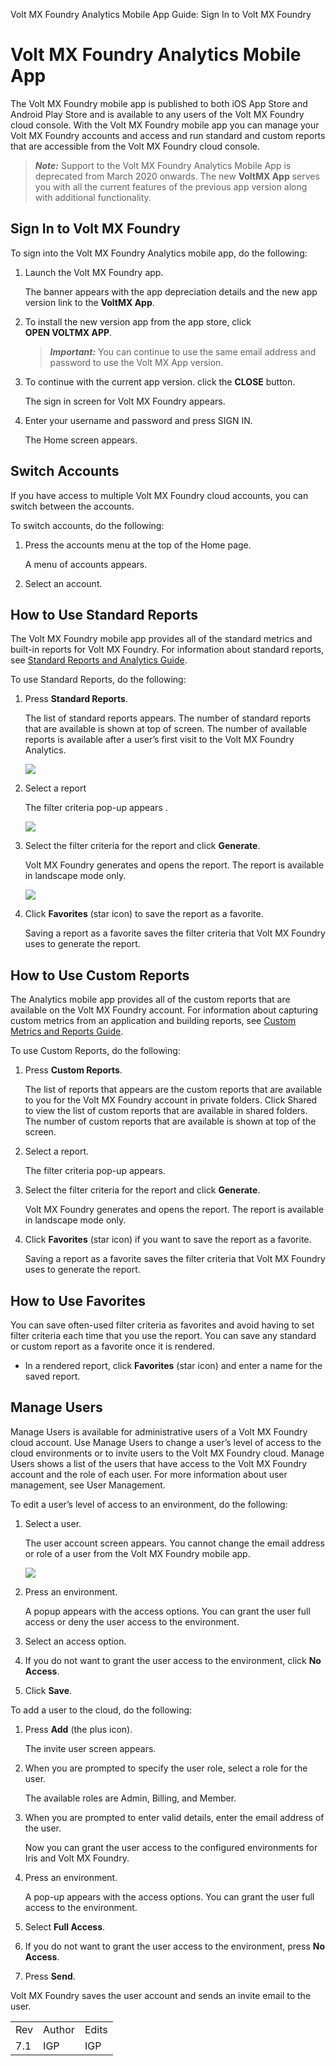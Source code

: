                             

Volt MX  Foundry Analytics Mobile App Guide: Sign In to Volt MX Foundry

Volt MX  Foundry Analytics Mobile App
===================================

The Volt MX Foundry mobile app is published to both iOS App Store and Android Play Store and is available to any users of the Volt MX Foundry cloud console. With the Volt MX Foundry mobile app you can manage your Volt MX Foundry accounts and access and run standard and custom reports that are accessible from the Volt MX Foundry cloud console.

> **_Note:_** Support to the Volt MX Foundry Analytics Mobile App is deprecated from March 2020 onwards. The new **VoltMX App** serves you with all the current features of the previous app version along with additional functionality.

Sign In to Volt MX Foundry
-------------------------

To sign into the Volt MX Foundry Analytics mobile app, do the following:

1.  Launch the Volt MX Foundry app.

    The banner appears with the app depreciation details and the new app version link to the **VoltMX App**.

2.  To install the new version app from the app store, click **OPEN VOLTMX APP**.
    
    > **_Important:_** You can continue to use the same email address and password to use the Volt MX App version.
    
3.  To continue with the current app version. click the **CLOSE** button.
    
    The sign in screen for Volt MX Foundry appears.
    
4.  Enter your username and password and press SIGN IN.

    The Home screen appears.

Switch Accounts
---------------

If you have access to multiple Volt MX Foundry cloud accounts, you can switch between the accounts.

To switch accounts, do the following:

1.  Press the accounts menu at the top of the Home page.

    A menu of accounts appears.

2.  Select an account.

How to Use Standard Reports
---------------------------

The Volt MX Foundry mobile app provides all of the standard metrics and built-in reports for Volt MX Foundry. For information about standard reports, see [Standard Reports and Analytics Guide](../../../Foundry/standard_metrics_reports_guide/Content/standard_metrics_reports_guide.md).

To use Standard Reports, do the following:

1.  Press **Standard Reports**.

    The list of standard reports appears. The number of standard reports that are available is shown at top of screen. The number of available reports is available after a user’s first visit to the Volt MX Foundry Analytics.

    ![](Resources/Images/3_MFmobileAppStandardReports_221x391.png)

2.  Select a report

    The filter criteria pop-up appears .

    ![](Resources/Images/4_MFmobileAppCriteria_240x425.png)

3.  Select the filter criteria for the report and click **Generate**.

    Volt MX  Foundry generates and opens the report. The report is available in landscape mode only.

    ![](Resources/Images/5_MFmobileAppWorldMap_554x310.png)

4.  Click **Favorites** (star icon) to save the report as a favorite.

    Saving a report as a favorite saves the filter criteria that Volt MX Foundry uses to generate the report.

How to Use Custom Reports
-------------------------

The Analytics mobile app provides all of the custom reports that are available on the Volt MX Foundry account. For information about capturing custom metrics from an application and building reports, see [Custom Metrics and Reports Guide](../../../Foundry/custom_metrics_and_reports/Content/Custom_Metrics_and_Reports_Guide.md).

To use Custom Reports, do the following:

1.  Press **Custom Reports**.

    The list of reports that appears are the custom reports that are available to you for the Volt MX Foundry account in private folders. Click Shared to view the list of custom reports that are available in shared folders. The number of custom reports that are available is shown at top of the screen.

2.  Select a report.

    The filter criteria pop-up appears.

3.  Select the filter criteria for the report and click **Generate**.

    Volt MX  Foundry generates and opens the report. The report is available in landscape mode only.

4.  Click **Favorites** (star icon) if you want to save the report as a favorite.

    Saving a report as a favorite saves the filter criteria that Volt MX Foundry uses to generate the report.

How to Use Favorites
--------------------

You can save often-used filter criteria as favorites and avoid having to set filter criteria each time that you use the report. You can save any standard or custom report as a favorite once it is rendered.

*   In a rendered report, click **Favorites** (star icon) and enter a name for the saved report.

Manage Users
------------

Manage Users is available for administrative users of a Volt MX Foundry cloud account. Use Manage Users to change a user’s level of access to the cloud environments or to invite users to the Volt MX Foundry cloud. Manage Users shows a list of the users that have access to the Volt MX Foundry account and the role of each user. For more information about user management, see User Management.

To edit a user’s level of access to an environment, do the following:

1.  Select a user.

    The user account screen appears. You cannot change the email address or role of a user from the Volt MX Foundry mobile app.

    ![](Resources/Images/6_MFmobileAppManage_277x491.png)

2.  Press an environment.

    A popup appears with the access options. You can grant the user full access or deny the user access to the environment.

3.  Select an access option.
4.  If you do not want to grant the user access to the environment, click **No Access**.
5.  Click **Save**.

To add a user to the cloud, do the following:

1.  Press **Add** (the plus icon).

    The invite user screen appears.

2.  When you are prompted to specify the user role, select a role for the user.

    The available roles are Admin, Billing, and Member.

3.  When you are prompted to enter valid details, enter the email address of the user.

    Now you can grant the user access to the configured environments for Iris and Volt MX Foundry.

4.  Press an environment.

    A pop-up appears with the access options. You can grant the user full access to the environment.

5.  Select **Full Access**.
6.  If you do not want to grant the user access to the environment, press **No Access**.
7.  Press **Send**.

Volt MX  Foundry saves the user account and sends an invite email to the user.

<table style="margin-left: 0;margin-right: auto;mc-table-style: url('Resources/TableStyles/RevisionTable.css');" class="TableStyle-RevisionTable" cellspacing="0" data-mc-conditions="Default.HTML5 Only"><colgroup><col class="TableStyle-RevisionTable-Column-Column1"> <col class="TableStyle-RevisionTable-Column-Column1"> <col class="TableStyle-RevisionTable-Column-Column1"></colgroup><tbody><tr class="TableStyle-RevisionTable-Body-Body1"><td class="TableStyle-RevisionTable-BodyE-Column1-Body1">Rev</td><td class="TableStyle-RevisionTable-BodyE-Column1-Body1">Author</td><td class="TableStyle-RevisionTable-BodyD-Column1-Body1">Edits</td></tr><tr class="TableStyle-RevisionTable-Body-Body1" data-mc-conditions="Default.Iris7-1"><td class="TableStyle-RevisionTable-BodyB-Column1-Body1">7.1</td><td class="TableStyle-RevisionTable-BodyB-Column1-Body1">IGP</td><td class="TableStyle-RevisionTable-BodyA-Column1-Body1">IGP</td></tr></tbody></table>
